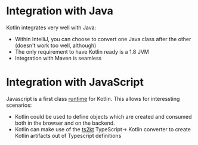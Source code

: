 # Integration with Java

Kotlin integrates very well with Java:

* Within IntelliJ, you can choose to convert one Java class after the other
 (doesn't work too well, although)
* The only requirement to have Kotlin ready is a 1.8 JVM
* Integration with Maven is seamless


# Integration with JavaScript

Javascript is a first class [runtime](https://kotlinlang.org/docs/tutorials/javascript/kotlin-to-javascript/kotlin-to-javascript.html) for Kotlin.
This allows for interessting scenarios:

* Kotlin could be used to define objects which are created and consumed both in the browser and on the backend.
* Kotlin can make use of the  [ts2kt](https://github.com/Kotlin/ts2kt) TypeScript-> Kotlin converter to create Kotlin artifacts out of Typescript definitions


